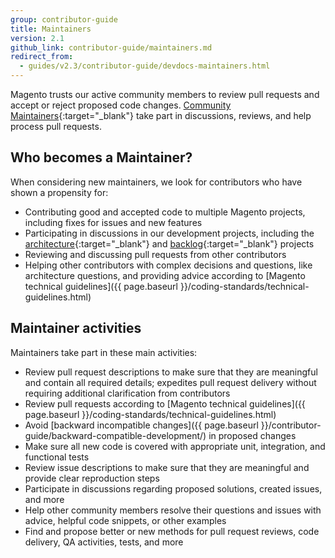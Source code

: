 ```yaml
---
group: contributor-guide
title: Maintainers
version: 2.1
github_link: contributor-guide/maintainers.md
redirect_from:
  - guides/v2.3/contributor-guide/devdocs-maintainers.html
---
```


Magento trusts our active community members to review pull requests and accept or reject proposed code changes. [Community Maintainers](https://magento.com/magento-contributors#maintainers){:target="_blank"} take part in discussions, reviews, and help process pull requests.

## Who becomes a Maintainer?

When considering new maintainers, we look for contributors who have shown a propensity for:

- Contributing good and accepted code to multiple Magento projects, including fixes for issues and new features
- Participating in discussions in our development projects, including the [architecture](https://github.com/magento/architecture){:target="_blank"} and [backlog](https://github.com/magento/backlog){:target="_blank"} projects
- Reviewing and discussing pull requests from other contributors
- Helping other contributors with complex decisions and questions, like architecture questions, and providing advice according to [Magento technical guidelines]({{ page.baseurl }}/coding-standards/technical-guidelines.html)

## Maintainer activities

Maintainers take part in these main activities:

- Review pull request descriptions to make sure that they are meaningful and contain all required details; expedites pull request delivery without requiring additional clarification from contributors
- Review pull requests according to [Magento technical guidelines]({{ page.baseurl }}/coding-standards/technical-guidelines.html)
- Avoid [backward incompatible changes]({{ page.baseurl }}/contributor-guide/backward-compatible-development/) in proposed changes
- Make sure all new code is covered with appropriate unit, integration, and functional tests
- Review issue descriptions to make sure that they are meaningful and provide clear reproduction steps
- Participate in discussions regarding proposed solutions, created issues, and more
- Help other community members resolve their questions and issues with advice, helpful code snippets, or other examples
- Find and propose better or new methods for pull request reviews, code delivery, QA activities, tests, and more
